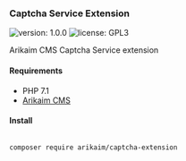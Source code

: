 ### Captcha Service Extension
![version: 1.0.0](https://img.shields.io/github/release/arikaim/captcha-extension.svg)
![license: GPL3](https://img.shields.io/badge/License-GPLv3-blue.svg)


Arikaim CMS Captcha Service extension


#### Requirements 
  * PHP 7.1
  * [Arikaim CMS](https://github.com/arikaim/arikaim)
  

#### Install
```bash

composer require arikaim/captcha-extension

```
